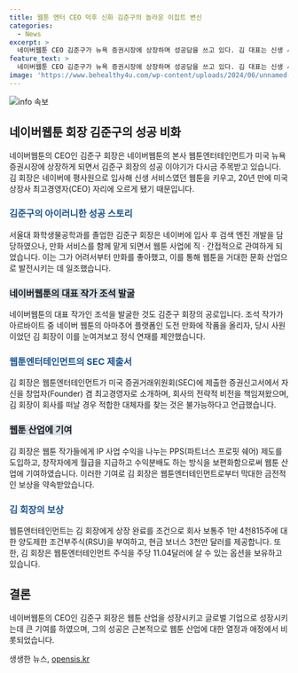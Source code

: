 ```yaml
---
title: 웹툰 엔터 CEO 덕후 신화 김준구의 놀라운 이집트 변신
categories:
  - News
excerpt: >
  네이버웹툰 CEO 김준구가 뉴욕 증권시장에 상장하며 성공담을 쓰고 있다. 김 대표는 신생 서비스인 웹툰을 키우며 미국 상장사 최고경영자로 성장했다. 네이버 검색 엔진 개발자 출신으로 만화 서비스를 담당하며 웹툰을 거대한 문화 산업으로 발전시켰다. 또한 웹툰 작가들을 위한 수익 공유 시스템을 도입하며 웹툰 산업에 기여한 바가 크다. 미국 증권시장 상장을 통해 상당한 금전적 보상을 받게 되었다. (요약문 출처: 연합뉴스)
feature_text: >
  네이버웹툰 CEO 김준구가 뉴욕 증권시장에 상장하며 성공담을 쓰고 있다. 김 대표는 신생 서비스인 웹툰을 키우며 미국 상장사 최고경영자로 성장했다. 네이버 검색 엔진 개발자 출신으로 만화 서비스를 담당하며 웹툰을 거대한 문화 산업으로 발전시켰다. 또한 웹툰 작가들을 위한 수익 공유 시스템을 도입하며 웹툰 산업에 기여한 바가 크다. 미국 증권시장 상장을 통해 상당한 금전적 보상을 받게 되었다. (요약문 출처: 연합뉴스)
image: 'https://www.behealthy4u.com/wp-content/uploads/2024/06/unnamed-file.png'
---
```


<p><img src="https://www.behealthy4u.com/wp-content/uploads/2024/06/unnamed-file.png" alt="info 속보" /></p>

<h2 data-ke-size="size26">네이버웹툰 회장 김준구의 성공 비화</h2>

<p data-ke-size="size16">네이버웹툰의 CEO인 김준구 회장은 네이버웹툰의 본사 웹툰엔터테인먼트가 미국 뉴욕 증권시장에 상장하게 되면서 김준구 회장의 성공 이야기가 다시금 주목받고 있습니다. 김 회장은 네이버에 평사원으로 입사해 신생 서비스였던 웹툰을 키우고, 20년 만에 미국 상장사 최고경영자(CEO) 자리에 오르게 됐기 때문입니다.</p>

<h3><b><span style="color: #1a5490;">김준구의 아이러니한 성공 스토리</span></b></h3>

<p data-ke-size="size16">서울대 화학생물공학과를 졸업한 김준구 회장은 네이버에 입사 후 검색 엔진 개발을 담당하였으나, 만화 서비스를 함께 맡게 되면서 웹툰 사업에 직 · 간접적으로 관여하게 되었습니다. 이는 그가 어려서부터 만화를 좋아했고, 이를 통해 웹툰을 거대한 문화 산업으로 발전시키는 데 일조했습니다.</p>

<h3><b><span style="background-color: #21538527;">네이버웹툰의 대표 작가 조석 발굴</span></b></h3>

<p data-ke-size="size16">네이버웹툰의 대표 작가인 조석을 발굴한 것도 김준구 회장의 공로입니다. 조석 작가가 아르바이트 중 네이버 웹툰의 아마추어 플랫폼인 도전 만화에 작품을 올리자, 당시 사원이었던 김 회장이 이를 눈여겨보고 정식 연재를 제안했습니다.</p>

<h3><b><span style="color: #1a5490;">웹툰엔터테인먼트의 SEC 제출서</span></b></h3>

<p data-ke-size="size16">김 회장은 웹툰엔터테인먼트가 미국 증권거래위원회(SEC)에 제출한 증권신고서에서 자신을 창업자(Founder) 겸 최고경영자로 소개하며, 회사의 전략적 비전을 책임져왔으며, 김 회장이 회사를 떠날 경우 적합한 대체자를 찾는 것은 불가능하다고 언급했습니다.</p>

<h3><b><span style="background-color: #21538527;">웹툰 산업에 기여</span></b></h3>

<p data-ke-size="size16">김 회장은 웹툰 작가들에게 IP 사업 수익을 나누는 PPS(파트너스 프로핏 쉐어) 제도를 도입하고, 창작자에게 월급을 지급하고 수익분배도 하는 방식을 보편화함으로써 웹툰 산업에 기여하였습니다. 이러한 기여로 김 회장은 웹툰엔터테인먼트로부터 막대한 금전적인 보상을 약속받았습니다.</p>

<h3><b><span style="color: #1a5490;">김 회장의 보상</span></b></h3>

<p data-ke-size="size16">웹툰엔터테인먼트는 김 회장에게 상장 완료를 조건으로 회사 보통주 1만 4천815주에 대한 양도제한 조건부주식(RSU)을 부여하고, 현금 보너스 3천만 달러를 제공합니다. 또한, 김 회장은 웹툰엔터테인먼트 주식을 주당 11.04달러에 살 수 있는 옵션을 보유하고 있습니다.</p>

<h2 data-ke-size="size26">결론</h2>

<p data-ke-size="size16">네이버웹툰의 CEO인 김준구 회장은 웹툰 산업을 성장시키고 글로벌 기업으로 성장시키는데 큰 기여를 하였으며, 그의 성공은 근본적으로 웹툰 산업에 대한 열정과 애정에서 비롯되었습니다.</p>
생생한 뉴스, <a href="https://opensis.kr" rel="dofollow">opensis.kr</a>


